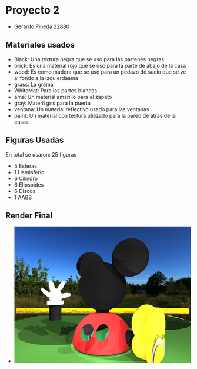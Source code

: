 # Proyecto 2

- Gerardo Pineda 22880

## Materiales usados

* Black: Una textura negra que se uso para las partenes negras
* brick: Es una material rojo que se uso para la parte de abajo de la casa
* wood: Es como madera que se uso para un pedazo de suelo que se ve al fondo a la izquierdaama
* grass: La grama
* WhiteMat: Para las partes blancas
* ama: Un material amarillo para el zapato
* gray: Materil gris para la puerta
* ventana: Un material reflectivo usado para las ventanas
* paint: Un material con textura utilizado para la pared de atras de la casas

## Figuras Usadas
En total se usaron: 25 figuras

* 5 Esferas
* 1 Hemisferio
* 6 Cilindro
* 6 Elipsoides
* 6 Discos
* 1 AABB

## Render Final

- <img src="https://raw.githubusercontent.com/Gerax5/Raytracer/refs/heads/Proyecto2/BMP/spheres7.bmp"/>

